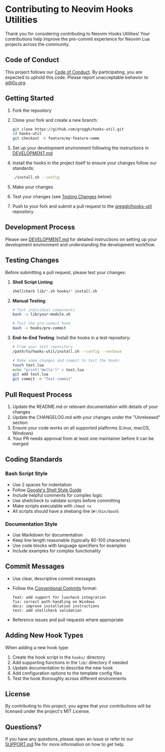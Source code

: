 
# Contributing to Neovim Hooks Utilities

Thank you for considering contributing to Neovim Hooks Utilities! Your contributions help improve the pre-commit experience for Neovim Lua projects across the community.

## Code of Conduct

This project follows our [Code of Conduct](CODE_OF_CONDUCT.md). By participating, you are expected to uphold this code. Please report unacceptable behavior to <g@0v.org>.

## Getting Started

1. Fork the repository
2. Clone your fork and create a new branch:

   ```bash
   git clone https://github.com/greggh/hooks-util.git
   cd hooks-util
   git checkout -b feature/my-feature-name
   ```

1. Set up your development environment following the instructions in [DEVELOPMENT.md](DEVELOPMENT.md)
2. Install the hooks in the project itself to ensure your changes follow our standards:

   ```bash
   ./install.sh --config
   ```

1. Make your changes
2. Test your changes (see [Testing Changes](#testing-changes) below)
3. Push to your fork and submit a pull request to the [greggh/hooks-util](https://github.com/greggh/hooks-util) repository

## Development Process

Please see [DEVELOPMENT.md](DEVELOPMENT.md) for detailed instructions on setting up your development environment and understanding the development workflow.

## Testing Changes

Before submitting a pull request, please test your changes:

1. **Shell Script Linting**:

   ```bash
   shellcheck lib/*.sh hooks/* install.sh
   ```

1. **Manual Testing**:

   ```bash
   # Test individual components
   bash -x lib/your-module.sh

   # Test the pre-commit hook
   bash -x hooks/pre-commit
   ```

1. **End-to-End Testing**:
   Install the hooks in a test repository:

   ```bash
   # From your test repository
   /path/to/hooks-util/install.sh --config --verbose

   # Make some changes and commit to test the hooks
   touch test.lua
   echo "print('Hello')" > test.lua
   git add test.lua
   git commit -m "Test commit"
   ```

## Pull Request Process

1. Update the README.md or relevant documentation with details of your changes
2. Update the CHANGELOG.md with your changes under the "Unreleased" section
3. Ensure your code works on all supported platforms (Linux, macOS, Windows)
4. Your PR needs approval from at least one maintainer before it can be merged

## Coding Standards

### Bash Script Style

- Use 2 spaces for indentation
- Follow [Google's Shell Style Guide](https://google.github.io/styleguide/shellguide.html)
- Include helpful comments for complex logic
- Use shellcheck to validate scripts before committing
- Make scripts executable with `chmod +x`
- All scripts should have a shebang line (`#!/bin/bash`)

### Documentation Style

- Use Markdown for documentation
- Keep line length reasonable (typically 80-100 characters)
- Use code blocks with language specifiers for examples
- Include examples for complex functionality

## Commit Messages

- Use clear, descriptive commit messages
- Follow the [Conventional Commits](https://www.conventionalcommits.org/) format:

  ```
  feat: add support for luacheck integration
  fix: correct path handling on Windows
  docs: improve installation instructions
  test: add shellcheck validation
  ```

- Reference issues and pull requests where appropriate

## Adding New Hook Types

When adding a new hook type:

1. Create the hook script in the `hooks/` directory
2. Add supporting functions in the `lib/` directory if needed
3. Update documentation to describe the new hook
4. Add configuration options to the template config files
5. Test the hook thoroughly across different environments

## License

By contributing to this project, you agree that your contributions will be licensed under the project's MIT License.

## Questions?

If you have any questions, please open an issue or refer to our [SUPPORT.md](SUPPORT.md) file for more information on how to get help.

